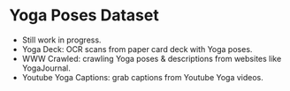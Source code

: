 # Yoga Poses Dataset

* Still work in progress.
* Yoga Deck: OCR scans from paper card deck with Yoga poses.
* WWW Crawled: crawling Yoga poses & descriptions from websites like YogaJournal.
* Youtube Yoga Captions: grab captions from Youtube Yoga videos.
